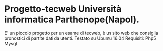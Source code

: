 # Progetto-tecweb Università informatica Parthenope(Napol).
E' un piccolo progetto per un esame di tecweb, è un sito web che consiglia pronostici di partite dati da utenti.
Testato su Ubuntu 16.04
Requisiti:
Php5
Mysql
